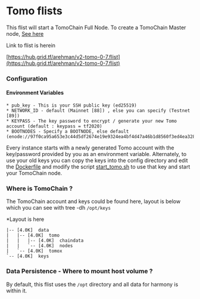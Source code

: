 # Tomo flists

This flist will start a TomoChain Full Node. To create a TomoChain Master node, [See here](https://docs.tomochain.com/masternode-and-dex/masternode/run-a-full-node/create-a-tomochain-masternode)

Link to flist is herein

[https://hub.grid.tf/arehman/v2-tomo-0-7.flist](https://hub.grid.tf/arehman/v2-tomo-0-7.flist)

### Configuration 

#### Environment Variables

```
* pub_key - This is your SSH public key (ed25519)
* NETWORK_ID - default (Mainnet [88]) , else you can specify (Testnet [89])
* KEYPASS - The key password to encrypt / generate your new Tomo account (default : keypass = tf2020)
* BOOTNODES - Specify a BOOTNODE, else default (enode://97f0ca95a653e3c44d5df2674e19e9324ea4bf4d47a46b1d8560f3ed4ea328f725acec3fcfcb37eb11706cf07da669e9688b091f1543f89b2425700a68bc8876@3.212.20.0:30301)

```
Every instance starts with a newly generated Tomo account with the key/password provided by you as an environment variable. Alternately, to use your old keys you can copy the keys into the config directory and edit the [Dockerfile](Dockerfile) and modify the script [start_tomo.sh](scripts/start_tomo.sh) to use that key and start your TomoChain node.

### Where is TomoChain  ?

The TomoChain account and keys could be found here, layout is below which you can see with tree -dh
```/opt/keys```

*Layout is here
```
|-- [4.0K]  data
|   |-- [4.0K]  tomo
|   |   |-- [4.0K]  chaindata
|   |   `-- [4.0K]  nodes
|   `-- [4.0K]  tomox
`-- [4.0K]  keys
```



### Data Persistence - Where to mount host volume ?

By default, this flist uses the ```/opt``` directory and all data for harmony is within it. 
